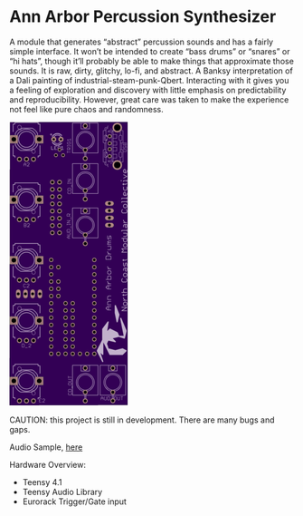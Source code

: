 # Ann Arbor Percussion Synthesizer

A module that generates “abstract” percussion sounds and has a fairly simple interface. It won’t be intended to create “bass drums” or “snares” or “hi hats”, though it’ll probably be able to make things that approximate those sounds. It is raw, dirty, glitchy, lo-fi, and abstract. A Banksy interpretation of a Dali painting of industrial-steam-punk-Qbert. Interacting with it gives you a feeling of exploration and discovery with little emphasis on predictability and reproducibility. However, great care was taken to make the experience not feel like pure chaos and randomness. 

![](https://github.com/NorthCoastModularCollective/Ann-Arbor-Percussion-Synthesizer/blob/master/A2_Perc_Front.png)

CAUTION: this project is still in development. There are many bugs and gaps. 

Audio Sample, [here](https://soundcloud.com/verzerren/ann-arbor-percussion-synthesizer-v-001-sound-sample)

Hardware Overview:
- Teensy 4.1
- Teensy Audio Library
- Eurorack Trigger/Gate input

